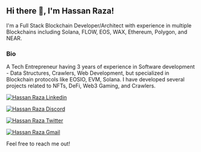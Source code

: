 <h2> Hi there 👋, I'm Hassan Raza! </h2>

I'm a Full Stack Blockchain Developer/Architect with experience in multiple Blockchains including Solana, FLOW, EOS, WAX, Ethereum, Polygon, and NEAR.

### Bio
A Tech Entrepreneur having 3 years of experience in Software development - Data Structures, Crawlers, Web Development, but specialized in Blockchain protocols like EOSIO, EVM, Solana. I have developed several projects related to NFTs, DeFi, Web3 Gaming, and Crawlers.

[![Hassan Raza Linkedin](https://img.shields.io/badge/LinkedIn-0077B5?style=for-the-badge&logo=linkedin&logoColor=white)](https://www.linkedin.com/in/hassan-raza-%E2%9A%A1-web3-space-165892205/)

[![Hassan Raza Discord](https://img.shields.io/badge/Discord-7289DA?style=for-the-badge&logo=discord&logoColor=white)](https://discordapp.com/users/)

[![Hassan Raza Twitter](https://img.shields.io/badge/Twitter-1DA1F2?style=for-the-badge&logo=twitter&logoColor=white)](https://twitter.com/9Ts_Kid)

[![Hassan Raza Gmail](https://img.shields.io/badge/Gmail-D14836?style=for-the-badge&logo=gmail&logoColor=white)](https://mail.google.com/mail/u/hassanraza.rj97@gmail.com)

Feel free to reach me out!
